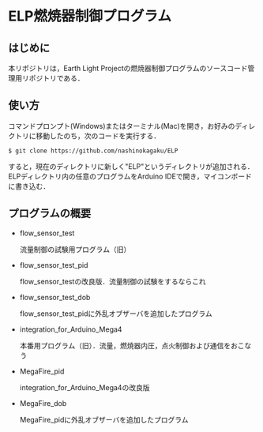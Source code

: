 # ELP燃焼器制御プログラム

## はじめに
本リポジトリは，Earth Light Projectの燃焼器制御プログラムのソースコード管理用リポジトリである．

## 使い方
コマンドプロンプト(Windows)またはターミナル(Mac)を開き，お好みのディレクトリに移動したのち，次のコードを実行する．

```
$ git clone https://github.com/nashinokagaku/ELP
```

すると，現在のディレクトリに新しく"ELP"というディレクトリが追加される．
ELPディレクトリ内の任意のプログラムをArduino IDEで開き，マイコンボードに書き込む．

## プログラムの概要
- flow_sensor_test

  流量制御の試験用プログラム（旧）
- flow_sensor_test_pid

  flow_sensor_testの改良版．流量制御の試験をするならこれ
- flow_sensor_test_dob

  flow_sensor_test_pidに外乱オブザーバを追加したプログラム
- integration_for_Arduino_Mega4

  本番用プログラム（旧）．流量，燃焼器内圧，点火制御および通信をおこなう
- MegaFire_pid

  integration_for_Arduino_Mega4の改良版
- MegaFire_dob

  MegaFire_pidに外乱オブザーバを追加したプログラム
